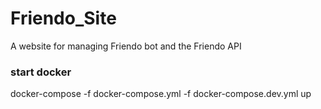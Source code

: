 # Friendo_Site
A website for managing Friendo bot and the Friendo API

### start docker
docker-compose -f docker-compose.yml -f docker-compose.dev.yml up
